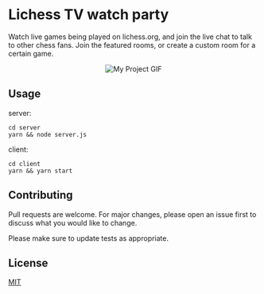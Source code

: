 # Lichess TV watch party

Watch live games being played on lichess.org, and join the live chat to talk to other chess fans. Join the featured rooms, or create a custom room for a certain game.

<p align="center"> 
  <img src="/client/public/mac.gif" alt="My Project GIF" width="auto" height="auto">
</p>

## Usage

server:

```
cd server
yarn && node server.js
```

client:

```
cd client
yarn && yarn start
```

## Contributing

Pull requests are welcome. For major changes, please open an issue first to discuss what you would like to change.

Please make sure to update tests as appropriate.

## License

[MIT](https://choosealicense.com/licenses/mit/)

